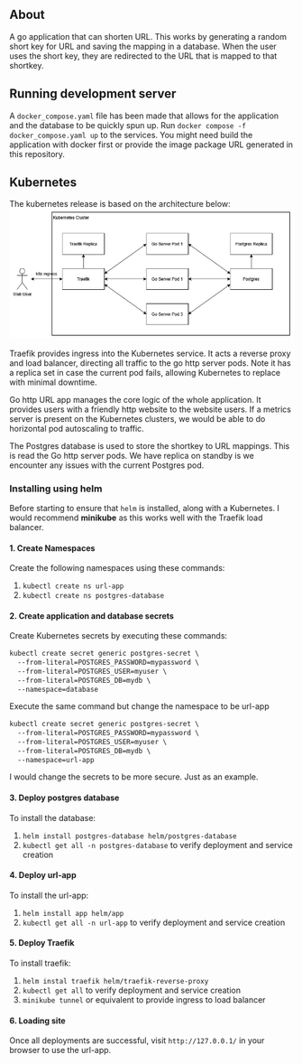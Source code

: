 ## About
A go application that can shorten URL. This works by generating a random short key for URL and saving the mapping in a database. When the user uses the short key, they are redirected to the URL that is mapped to that shortkey.

## Running development server
A `docker_compose.yaml` file has been made that allows for the application and the database to be quickly spun up. 
Run `docker compose -f docker_compose.yaml up` to the services. You might need build the application with docker first or provide the image package URL generated in this repository.

## Kubernetes
The kubernetes release is based on the architecture below:
![kubernetes architecture diagram](doc/architecture.png)

Traefik provides ingress into the Kubernetes service. It acts a reverse proxy and load balancer, directing all traffic to the go http server pods. Note it has a replica set in case the current pod fails, allowing Kubernetes to replace with minimal downtime.

Go http URL app manages the core logic of the whole application. It provides users with a friendly http website to the website users. If a metrics server is present on the Kubernetes clusters, we would be able to do horizontal pod autoscaling to traffic.

The Postgres database is used to store the shortkey to URL mappings. This is read the Go http server pods. We have replica on standby is we encounter any issues with the current Postgres pod.

### Installing using helm 
Before starting to ensure that `helm` is installed, along with a Kubernetes. I would recommend **minikube** as this works well with the Traefik load balancer.

#### 1. Create Namespaces
Create the following namespaces using these commands:
1. `kubectl create ns url-app`
2. `kubectl create ns postgres-database`

#### 2. Create application and database secrets
Create Kubernetes secrets by executing these commands:
```
kubectl create secret generic postgres-secret \
  --from-literal=POSTGRES_PASSWORD=mypassword \
  --from-literal=POSTGRES_USER=myuser \
  --from-literal=POSTGRES_DB=mydb \
  --namespace=database
```
Execute the same command but change the namespace to be url-app
```
kubectl create secret generic postgres-secret \
  --from-literal=POSTGRES_PASSWORD=mypassword \
  --from-literal=POSTGRES_USER=myuser \
  --from-literal=POSTGRES_DB=mydb \
  --namespace=url-app
```
I would change the secrets to be more secure. Just as an example.

#### 3. Deploy postgres database
To install the database:
  1. `helm install postgres-database helm/postgres-database`
  2. `kubectl get all -n postgres-database` to verify deployment and service creation

#### 4. Deploy url-app
To install the url-app:
  1. `helm install app helm/app`
  2. `kubectl get all -n url-app` to verify deployment and service creation

#### 5. Deploy Traefik
To install traefik:
  1. `helm instal traefik helm/traefik-reverse-proxy`
  2. `kubectl get all` to verify deployment and service creation
  3. `minikube tunnel` or equivalent to provide ingress to load balancer

#### 6. Loading site
Once all deployments are successful, visit `http://127.0.0.1/` in your browser to use the url-app.
